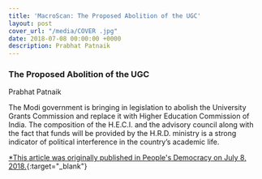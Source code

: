 ```yaml
---
title: 'MacroScan: The Proposed Abolition of the UGC'
layout: post
cover_url: "/media/COVER .jpg"
date: 2018-07-08 00:00:00 +0000
description: Prabhat Patnaik
---
```

### The Proposed Abolition of the UGC

Prabhat Patnaik

The Modi government is bringing in legislation to abolish the University Grants Commission and replace it with Higher Education Commission of India. The composition of the H.E.C.I. and the advisory council along with the fact that funds will be provided by the H.R.D. ministry is a strong indicator of political interference in the country’s academic life.

[\*This article was originally published in People's Democracy on July 8, 2018.](http://macroscan.org/cur/jul18/pdf/Proposed_Abolition_UGC.pdf){:target="_blank"}
